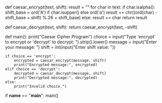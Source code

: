 def caesar_encrypt(text, shift):
    result = ""
    for char in text:
        if char.isalpha():
            shift_base = ord('A') if char.isupper() else ord('a')
            result += chr((ord(char) - shift_base + shift) % 26 + shift_base)
        else:
            result += char
    return result

def caesar_decrypt(text, shift):
    return caesar_encrypt(text, -shift)

def main():
    print("Caesar Cipher Program")
    choice = input("Type 'encrypt' to encrypt or 'decrypt' to decrypt: ").strip().lower()
    message = input("Enter your message: ")
    shift = int(input("Enter shift value: "))

    if choice == 'encrypt':
        encrypted = caesar_encrypt(message, shift)
        print("Encrypted message:", encrypted)
    elif choice == 'decrypt':
        decrypted = caesar_decrypt(message, shift)
        print("Decrypted message:", decrypted)
    else:
        print("Invalid choice.")

if __name__ == "__main__":
    main()
